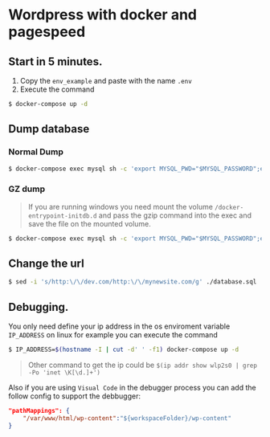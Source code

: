 # Wordpress with docker and pagespeed
## Start in 5 minutes.
1. Copy the `env_example` and paste with the name `.env`
1. Execute the command
```sh
$ docker-compose up -d
``` 

## Dump database
### Normal Dump
```sh
$ docker-compose exec mysql sh -c 'export MYSQL_PWD="$MYSQL_PASSWORD";exec mysqldump -u wordpress site' > ./database.sql
```

### GZ dump
> If you are running windows you need mount the volume `/docker-entrypoint-initdb.d` and pass the gzip command into the exec and save the
file on the mounted volume.

```sh
$ docker-compose exec mysql sh -c 'export MYSQL_PWD="$MYSQL_PASSWORD";exec mysqldump -u wordpress site' | gzip -9 -c > database.sql.gz
```

## Change the url
```sh
$ sed -i 's/http:\/\/dev.com/http:\/\/mynewsite.com/g' ./database.sql
```

## Debugging.

You only need define your ip address in the os enviroment variable `IP_ADDRESS` on linux for example you can execute the command

```sh
$ IP_ADDRESS=$(hostname -I | cut -d' ' -f1) docker-compose up -d
```

> Other command to get the ip could be `$(ip addr show wlp2s0 | grep -Po 'inet \K[\d.]+')`

Also if you are using `Visual Code` in the debugger process you can add the follow config to support the debbugger:

```json
"pathMappings": {
    "/var/www/html/wp-content":"${workspaceFolder}/wp-content"
}
```
